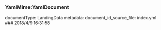 ### YamlMime:YamlDocument
documentType: LandingData
metadata:
    document_id_source_file: index.yml
    ### 2018/4/9 16:31:58

